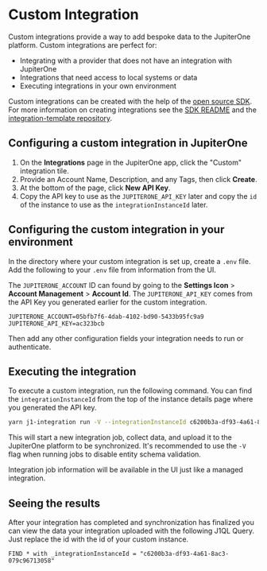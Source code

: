 # Custom Integration

Custom integrations provide a way to add bespoke data to the JupiterOne
platform. Custom integrations are perfect for: 
  - Integrating with a provider that does not have an integration with JupiterOne 
  - Integrations that need access to local systems or data 
  - Executing integrations in your own environment

Custom integrations can be created with the help of the
[open source SDK](https://github.com/JupiterOne/sdk). For more information on
creating integrations see the
[SDK README](https://github.com/JupiterOne/sdk/blob/main/README.md) and the [integration-template repository](https://github.com/JupiterOne/integration-template).

## Configuring a custom integration in JupiterOne

1. On the **Integrations** page in the JupiterOne app, click the "Custom"
   integration tile.
2. Provide an Account Name, Description, and any Tags, then click **Create**.
3. At the bottom of the page, click **New API Key**.
4. Copy the API key to use as the `JUPITERONE_API_KEY` later and copy the `id`
   of the instance to use as the `integrationInstanceId` later.

## Configuring the custom integration in your environment

In the directory where your custom integration is set up,
create a `.env` file. Add the following to your `.env` file from information
from the UI.

The `JUPITERONE_ACCOUNT` ID can found by going to the **Settings Icon** >
**Account Management** > **Account Id**. The `JUPITERONE_API_KEY` comes from the
API Key you generated earlier for the custom integration.

```
JUPITERONE_ACCOUNT=05bfb7f6-4dab-4102-bd90-5433b95fc9a9
JUPITERONE_API_KEY=ac323bcb
```

Then add any other configuration fields your integration needs to run or authenticate.

## Executing the integration

To execute a custom integration, run the following command. You can find the
`integrationInstanceId` from the top of the instance details page where you
generated the API key.

```sh
yarn j1-integration run -V --integrationInstanceId c6200b3a-df93-4a61-8ac3-079c96713058
```

This will start a new integration job, collect data, and upload it to the JupiterOne platform to be synchronized. It's recommended to use the `-V` flag when running jobs to disable entity schema validation.

Integration job information will be available in the UI just like a managed integration.

## Seeing the results

After your integration has completed and synchronization has finalized you can view the data your integration uploaded with the following J1QL Query. Just replace the id with the id of your custom instance.
```
FIND * with _integrationInstanceId = "c6200b3a-df93-4a61-8ac3-079c96713058" 
```